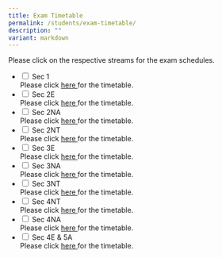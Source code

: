 ```yaml
---
title: Exam Timetable
permalink: /students/exam-timetable/
description: ""
variant: markdown
---
```

Please click on the respective streams for the exam schedules.

<ul class="jekyllcodex_accordion">
	
<li>
    <input type="checkbox" id="accordion4">
    <label for="accordion4">Sec 1</label>
    <div>
      Please click <a href="/files/Exam%20Timetable/2024_EOY_Sec_1.pdf">here </a> for the timetable.
    </div>
	</li>
			<li>
    <input type="checkbox" id="accordion5">
    <label for="accordion5">Sec 2E</label>
    <div>
      Please click <a href="/files/Exam%20Timetable/2024_EOY_2E.pdf">here </a> for the timetable.
    </div>
	</li>
			<li>
    <input type="checkbox" id="accordion6">
    <label for="accordion6">Sec 2NA</label>
    <div>
      Please click <a href="/files/Exam%20Timetable/2024_EOY_2NA.pdf">here </a> for the timetable.
    </div>
	</li>
				<li>
    <input type="checkbox" id="accordion7">
    <label for="accordion7">Sec 2NT</label>
    <div>
      Please click <a href="/files/Exam%20Timetable/2024_EOY_2NT.pdf">here </a> for the timetable.
    </div>
	</li>
					<li>
    <input type="checkbox" id="accordion8">
    <label for="accordion8">Sec 3E</label>
    <div>
      Please click <a href="/files/Exam%20Timetable/2024_EOY_3E.pdf">here </a> for the timetable.
    </div>
	</li>
						<li>
    <input type="checkbox" id="accordion9">
    <label for="accordion9">Sec 3NA</label>
    <div>
      Please click <a href="/files/Exam%20Timetable/2024_EOY_3NA.pdf">here </a> for the timetable.
    </div>
	</li>
							<li>
    <input type="checkbox" id="accordion10">
    <label for="accordion10">Sec 3NT</label>
    <div>
      Please click <a href="/files/Exam%20Timetable/2024_EOY_3NT.pdf">here </a> for the timetable.
    </div>
	</li>
		<li>
    <input type="checkbox" id="accordion1">
    <label for="accordion1">Sec 4NT</label>
    <div>
			Please click <a href="/files/Exam%20Timetable/2025_Sec_4NT_Prelim_Exam_TT_020725.pdf">here </a> for the timetable.
    </div>
	</li>
	<li>
    <input type="checkbox" id="accordion2">
    <label for="accordion2">Sec 4NA</label>
    <div>
      Please click <a href="/files/Exam%20Timetable/2025_Sec_4NA_Prelim_Exam_TT_020725.pdf">here </a> for the timetable.
    </div>
	</li>
	<li>
    <input type="checkbox" id="accordion3">
    <label for="accordion3">Sec 4E &amp; 5A</label>
    <div>
      Please click <a href="/files/Exam%20Timetable/202025_Sec_4E5A_Prelim_Exam_TT_130725.pdf">here </a> for the timetable.
    </div>
	</li>
	</ul>